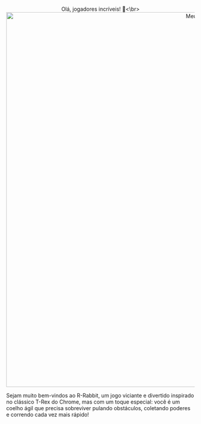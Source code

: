 

<p align="center"> <br>Olá, jogadores incríveis! 👋<\br>

<img src="https://github.com/Kaellen-mk/R-Rabbit/blob/main/Rabbitt.gif" alt="Meu GIF"  width="1000">

Sejam muito bem-vindos ao R-Rabbit, um jogo viciante e divertido inspirado no clássico T-Rex do Chrome, mas com um toque especial: você é um coelho ágil que precisa sobreviver pulando obstáculos, coletando poderes e correndo cada vez mais rápido! </p>&nbsp;
